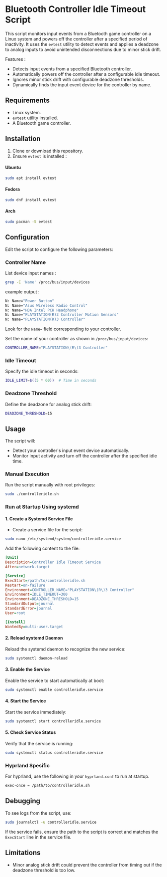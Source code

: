 # Bluetooth Controller Idle Timeout Script

This script monitors input events from a Bluetooth game controller on a Linux system and powers off the controller after a specified period of inactivity. It uses the ``evtest`` utility to detect events and applies a deadzone to analog inputs to avoid unintended disconnections due to minor stick drift.

Features :
- Detects input events from a specified Bluetooth controller.
- Automatically powers off the controller after a configurable idle timeout.
- Ignores minor stick drift with configurable deadzone thresholds.
- Dynamically finds the input event device for the controller by name.

## Requirements
- Linux system.
- ``evtest`` utility installed.
- A Bluetooth game controller.

## Installation
1. Clone or download this repository.
2. Ensure ``evtest`` is installed :

#### Ubuntu
```bash
sudo apt install evtest
``` 
#### Fedora
```bash
sudo dnf install evtest
``` 
#### Arch
```bash
sudo pacman -S evtest
``` 

## Configuration
Edit the script to configure the following parameters:

### Controller Name

List device input names :

```bash
grep -E 'Name' /proc/bus/input/devices
```
example output :

```bash
N: Name="Power Button"
N: Name="Asus Wireless Radio Control"
N: Name="HDA Intel PCH Headphone"
N: Name="PLAYSTATION(R)3 Controller Motion Sensors"
N: Name="PLAYSTATION(R)3 Controller"
```
Look for the ``Name=`` field corresponding to your controller.

Set the name of your controller as shown in ``/proc/bus/input/devices``:

```bash
CONTROLLER_NAME="PLAYSTATION\(R\)3 Controller"
```
### Idle Timeout

Specify the idle timeout in seconds:

```bash
IDLE_LIMIT=$((5 * 60))  # Time in seconds
```

### Deadzone Threshold

Define the deadzone for analog stick drift:

```bash
DEADZONE_THRESHOLD=15
```
## Usage

The script will:
- Detect your controller's input event device automatically.
- Monitor input activity and turn off the controller after the specified idle time.

### Manual Execution

Run the script manually with root privileges:

```bash
sudo ./controlleridle.sh
```

### Run at Startup Using systemd

#### 1. Create a Systemd Service File

- Create a service file for the script:

```bash 
sudo nano /etc/systemd/system/controlleridle.service
```

Add the following content to the file:

```ini
[Unit]
Description=Controller Idle Timeout Service
After=network.target

[Service]
ExecStart=/path/to/controlleridle.sh
Restart=on-failure
Environment=CONTROLLER_NAME="PLAYSTATION\(R\)3 Controller"
Environment=IDLE_TIMEOUT=300
Environment=DEADZONE_THRESHOLD=15
StandardOutput=journal
StandardError=journal
User=root

[Install]
WantedBy=multi-user.target
```

#### 2. Reload systemd Daemon
Reload the systemd daemon to recognize the new service:

```bash
sudo systemctl daemon-reload
```

#### 3. Enable the Service
Enable the service to start automatically at boot:

```bash
sudo systemctl enable controlleridle.service
```

#### 4. Start the Service
Start the service immediately:

```bash
sudo systemctl start controlleridle.service
```

#### 5. Check Service Status
Verify that the service is running:

```bash
sudo systemctl status controlleridle.service
```

### Hyprland Spesific
For hyprland, use the following in your ``hyprland.conf`` to run at startup.

```bash
exec-once = /path/to/controlleridle.sh
```

## Debugging

To see logs from the script, use:

```bash
sudo journalctl -u controlleridle.service
```

If the service fails, ensure the path to the script is correct and matches the ``ExecStart`` line in the service file.

## Limitations
- Minor analog stick drift could prevent the controller from timing out if the deadzone threshold is too low.
